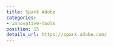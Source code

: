 ```yaml
---
title: Spark Adobe
categories:
- innovative-tools
position: 15
details_url: https://spark.adobe.com/
---
```


